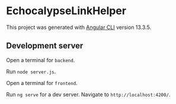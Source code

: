 # EchocalypseLinkHelper

This project was generated with [Angular CLI](https://github.com/angular/angular-cli) version 13.3.5.

## Development server

Open a terminal for `backend`.

Run `node server.js`.

Open a terminal for `frontend`.

Run `ng serve` for a dev server. Navigate to `http://localhost:4200/`.
